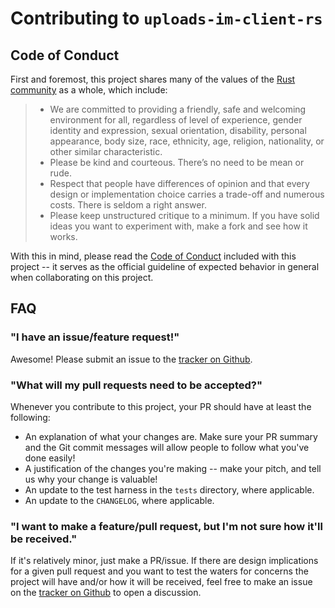 # Contributing to `uploads-im-client-rs`

## Code of Conduct

First and foremost, this project shares many of the values of the [Rust
community](https://www.rust-lang.org/en-US/conduct.html) as a whole, which
include:

> * We are committed to providing a friendly, safe and welcoming environment
> for all, regardless of level of experience, gender identity and expression,
> sexual orientation, disability, personal appearance, body size, race,
> ethnicity, age, religion, nationality, or other similar characteristic.
> * Please be kind and courteous. There’s no need to be mean or rude.
> * Respect that people have differences of opinion and that every design or
> implementation choice carries a trade-off and numerous costs. There is seldom
> a right answer.
> * Please keep unstructured critique to a minimum. If you have solid ideas you
> want to experiment with, make a fork and see how it works.

With this in mind, please read the [Code of Conduct](./CODE-OF-CONDUCT.md)
included with this project -- it serves as the official guideline of expected
behavior in general when collaborating on this project.

## FAQ

### "I have an issue/feature request!"

Awesome! Please submit an issue to the [tracker on Github](https://github.com/ErichDonGubler/uploads-im-client-rs/issues).

### "What will my pull requests need to be accepted?"

Whenever you contribute to this project, your PR should have at least the
following:

* An explanation of what your changes are. Make sure your PR summary and the
Git commit messages will allow people to follow what you've done easily!
* A justification of the changes you're making -- make your pitch, and tell us
why your change is valuable!
* An update to the test harness in the `tests` directory, where applicable.
* An update to the `CHANGELOG`, where applicable.


### "I want to make a feature/pull request, but I'm not sure how it'll be received."

If it's relatively minor, just make a PR/issue. If there are design implications
for a given pull request and you want to test the waters for concerns the
project will have and/or how it will be received, feel free to make an issue on
the [tracker on Github](https://github.com/ErichDonGubler/uploads-im-client-rs/issues)
to open a discussion.
